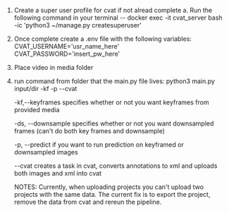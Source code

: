 1. Create a super user profile for cvat if not alread complete
    a. Run the following command in your terminal
        --  docker exec -it cvat_server bash -ic 'python3 ~/manage.py createsuperuser'

2. Once complete create a .env file with the following variables:
    CVAT_USERNAME='usr_name_here'
    CVAT_PASSWORD='insert_pw_here'

3. Place video in media folder

4. run command from folder that the main.py file lives:
    python3 main.py input/dir -kf -p --cvat

    -kf,--keyframes specifies whether or not you want keyframes from provided media

    -ds, --downsample specifies whether or not you want downsampled frames (can't do both key frames and downsample)

    -p, --predict if you want to run prediction on keyframed or downsampled images

    --cvat creates a task in cvat, converts annotations to xml and uploads both images and xml into cvat

   NOTES:
    Currently, when uploading projects you can't upload two projects with the same data. The current fix is to export the project, remove the data from cvat and rereun the pipeline. 